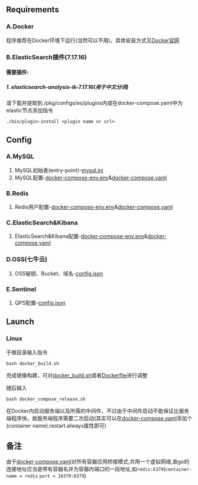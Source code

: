 ## Requirements

### A.Docker
程序推荐在Docker环境下运行(当然可以不用)，具体安装方式见[Docker官网](https://www.docker.com/)

### B.ElasticSearch插件(7.17.16)
#### 需要插件:
##### 1. elasticsearch-analysis-ik-7.17.16(用于中文分词)
请下载并提取到./pkg/configs/es/plugins内或在docker-compose.yaml中为elastic节点添加指令

    ./bin/plugin-install <plugin name or url>

## Config

### A.MySQL
1. MySQL初始表(entry-point)-[mysql.ini](../../pkg/configs/sql/init.sql)
2. MySQL配置-[docker-compose-env.env](../../docker-compose-env.env)&[docker-compose.yaml](../../docker-compose.yaml)

### B.Redis
1. Redis用户配置-[docker-compose-env.env](../../docker-compose-env.env)&[docker-compose.yaml](../../docker-compose.yaml)

### C.ElasticSearch&Kibana
1. ElasticSearch&Kibana配置-[docker-compose-env.env](../../docker-compose-env.env)&[docker-compose.yaml](../../docker-compose.yaml)

### D.OSS(七牛云)
1. OSS秘钥、Bucket、域名-[config.json](../../config.json)

### E.Sentinel
1. QPS配置-[config.json](../../config.json)

## Launch

### Linux

于根目录输入指令

    bash docker_build.sh

完成镜像构建，可对[docker_build.sh](../../docker_build.sh)或者[Dockerfile](../../docker-build/Dockerfile)进行调整

随后输入

    bash docker_compose_release.sh

在Docker内启动服务端以及所需的中间件，不过由于中间件启动不能保证比服务端程序快，故服务端程序需要二次启动(其实可以在[docker-compose.yaml](../../docker-compose.yaml)添加个(container name).restart.always属性即可)

## 备注
由于[docker-compose.yaml](../../docker-compose.yaml)对所有容器应用桥接模式,共用一个虚拟网络,故go的连接地址应当是带有容器名并为容器内端口的一段地址,如`redis:6379`(`container-name = redis`   `port = 16379:6379`)


